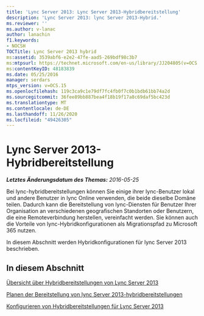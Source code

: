 ```yaml
---
title: 'Lync Server 2013: Lync Server 2013-Hybridbereitstellung'
description: 'Lync Server 2013: lync Server 2013-Hybrid.'
ms.reviewer: ''
ms.author: v-lanac
author: lanachin
f1.keywords:
- NOCSH
TOCTitle: Lync Server 2013 hybrid
ms:assetid: 3539abf6-e2e2-47fe-aad5-269bdf98c3b7
ms:mtpsurl: https://technet.microsoft.com/en-us/library/JJ204805(v=OCS.15)
ms:contentKeyID: 48183839
ms.date: 05/25/2016
manager: serdars
mtps_version: v=OCS.15
ms.openlocfilehash: 119c3ca9c1e79df7fc4fb0f7c0b1bdb61bb74a2d
ms.sourcegitcommit: 36fee89bb887bea4f18b19f17a8c69daf5bc423d
ms.translationtype: MT
ms.contentlocale: de-DE
ms.lasthandoff: 11/26/2020
ms.locfileid: "49426305"
---
```

# <a name="lync-server-2013-hybrid"></a>Lync Server 2013-Hybridbereitstellung

<div data-xmlns="http://www.w3.org/1999/xhtml">

<div class="topic" data-xmlns="http://www.w3.org/1999/xhtml" data-msxsl="urn:schemas-microsoft-com:xslt" data-cs="https://msdn.microsoft.com/">

<div data-asp="https://msdn2.microsoft.com/asp">



</div>

<div id="mainSection">

<div id="mainBody">

<span> </span>

_**Letztes Änderungsdatum des Themas:** 2016-05-25_

Bei lync-hybridbereitstellungen können Sie einige ihrer lync-Benutzer lokal und andere Benutzer in lync Online verwenden, die beide dieselbe Domäne teilen. Dadurch kann die Bereitstellung von lync-Diensten für Benutzer Ihrer Organisation an verschiedenen geografischen Standorten oder Benutzern, die eine Remoteverbindung herstellen, vereinfacht werden. Sie können auch die Vorteile von lync-Hybridkonfigurationen als Migrationspfad zu Microsoft 365 nutzen.

In diesem Abschnitt werden Hybridkonfigurationen für lync Server 2013 beschrieben.

<div>

## <a name="in-this-section"></a>In diesem Abschnitt

[Übersicht über Hybridbereitstellungen von Lync Server 2013](lync-server-2013-overview-of-hybrid-deployments.md)

[Planen der Bereitstellung von lync Server 2013-hybridbereitstellungen](lync-server-2013-planning-for-hybrid-deployments.md)

[Konfigurieren von Hybridbereitstellungen für Lync Server 2013](lync-server-2013-configuring-hybrid-deployments.md)

</div>

</div>

<span> </span>

</div>

</div>

</div>

